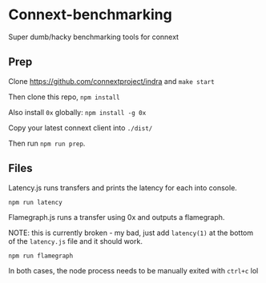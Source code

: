 # Connext-benchmarking
Super dumb/hacky benchmarking tools for connext

## Prep
Clone https://github.com/connextproject/indra and `make start`

Then clone this repo, `npm install`

Also install `0x` globally: `npm install -g 0x`

Copy your latest connext client into `./dist/`

Then run `npm run prep`.

## Files 
Latency.js runs transfers and prints the latency for each into console.

```
npm run latency
```

Flamegraph.js runs a transfer using 0x and outputs a flamegraph.

NOTE: this is currently broken - my bad, just add `latency(1)` at the bottom of the `latency.js` file and it should work.

```
npm run flamegraph
```

In both cases, the node process needs to be manually exited with `ctrl+c` lol
